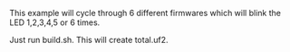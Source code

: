This example will cycle through 6 different firmwares which will blink the LED 1,2,3,4,5 or 6 times.

Just run build.sh. This will create total.uf2.
